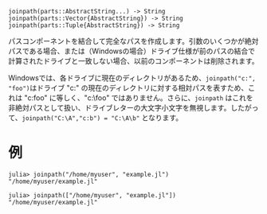 ```
joinpath(parts::AbstractString...) -> String
joinpath(parts::Vector{AbstractString}) -> String
joinpath(parts::Tuple{AbstractString}) -> String
```

パスコンポーネントを結合して完全なパスを作成します。引数のいくつかが絶対パスである場合、または（Windowsの場合）ドライブ仕様が前のパスの結合で計算されたドライブと一致しない場合、以前のコンポーネントは削除されます。

Windowsでは、各ドライブに現在のディレクトリがあるため、`joinpath("c:", "foo")`はドライブ "c:" の現在のディレクトリに対する相対パスを表すため、これは "c:foo" に等しく、"c:\foo" ではありません。さらに、`joinpath` はこれを非絶対パスとして扱い、ドライブレターの大文字小文字を無視します。したがって、`joinpath("C:\A","c:b") = "C:\A\b"` となります。

# 例

```jldoctest
julia> joinpath("/home/myuser", "example.jl")
"/home/myuser/example.jl"
```

```jldoctest
julia> joinpath(["/home/myuser", "example.jl"])
"/home/myuser/example.jl"
```
